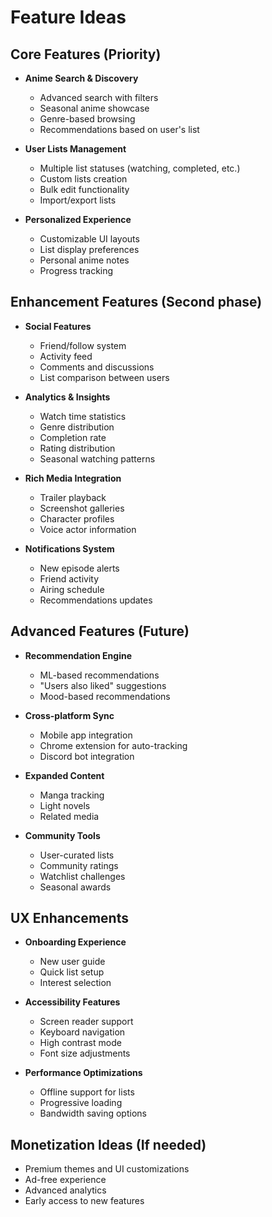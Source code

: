 # Feature Ideas

## Core Features (Priority)
- **Anime Search & Discovery**
  - Advanced search with filters
  - Seasonal anime showcase
  - Genre-based browsing
  - Recommendations based on user's list

- **User Lists Management**
  - Multiple list statuses (watching, completed, etc.)
  - Custom lists creation
  - Bulk edit functionality
  - Import/export lists

- **Personalized Experience**
  - Customizable UI layouts
  - List display preferences
  - Personal anime notes
  - Progress tracking

## Enhancement Features (Second phase)
- **Social Features**
  - Friend/follow system
  - Activity feed
  - Comments and discussions
  - List comparison between users

- **Analytics & Insights**
  - Watch time statistics
  - Genre distribution
  - Completion rate
  - Rating distribution
  - Seasonal watching patterns

- **Rich Media Integration**
  - Trailer playback
  - Screenshot galleries
  - Character profiles
  - Voice actor information

- **Notifications System**
  - New episode alerts
  - Friend activity
  - Airing schedule
  - Recommendations updates

## Advanced Features (Future)
- **Recommendation Engine**
  - ML-based recommendations
  - "Users also liked" suggestions
  - Mood-based recommendations

- **Cross-platform Sync**
  - Mobile app integration
  - Chrome extension for auto-tracking
  - Discord bot integration

- **Expanded Content**
  - Manga tracking
  - Light novels
  - Related media

- **Community Tools**
  - User-curated lists
  - Community ratings
  - Watchlist challenges
  - Seasonal awards

## UX Enhancements
- **Onboarding Experience**
  - New user guide
  - Quick list setup
  - Interest selection

- **Accessibility Features**
  - Screen reader support
  - Keyboard navigation
  - High contrast mode
  - Font size adjustments

- **Performance Optimizations**
  - Offline support for lists
  - Progressive loading
  - Bandwidth saving options

## Monetization Ideas (If needed)
- Premium themes and UI customizations
- Ad-free experience
- Advanced analytics
- Early access to new features
